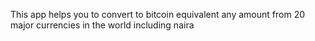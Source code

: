 This app helps you to convert to bitcoin equivalent any amount from 20 major currencies in the world including naira 
